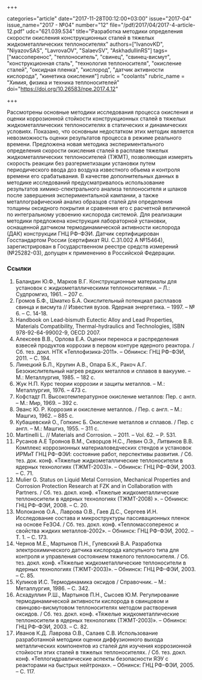 +++

categories="article"
date="2017-11-28T00:12:00+03:00"
issue="2017-04"
issue_name="2017 - №04"
number="12"
file="/pdf/2017/04/2017-4-article-12.pdf"
udc="621.039.534"
title="Разработка методики определения скорости окисления конструкционных сталей в тяжелых жидкометаллических теплоносителях"
authors=["IvanovKD", "NiyazovSAS", "LavrovaOV", "SalaevSV", "AskhadullinRS"]
tags=["массоперенос", "теплоноситель", "свинец", "свинец-висмут", "конструкционная сталь", "технология теплоносителя", "окисление сталей", "оксидная пленка", "кислород", "датчик активности кислорода", "кинетика окисления"]
rubric = "coolants"
rubric_name = "Химия, физика и техника теплоносителей"
doi="https://doi.org/10.26583/npe.2017.4.12"

+++

Рассмотрены основные методики исследования процесса окисления и оценки коррозионной стойкости конструкционных сталей в тяжелых жидкометаллических теплоносителях в статических и динамических условиях. Показано, что основным недостатком этих методик является невозможность оценки результатов процесса в режиме реального времени. Предложена новая методика экспериментального определения скорости окисления сталей в расплаве тяжелых жидкометаллических теплоносителей (ТЖМТ), позволяющая измерять скорость реакции без разгерметизации установки путем периодического ввода доз воздуха известного объема и контроля времени его срабатывания. В качестве дополнительных данных в методике исследований предусматривалось использование результатов химико-спектрального анализа теплоносителя и шлаков после завершения экспериментальной кампании, а также металлографический анализ образцов сталей для определения толщины оксидного покрытия и сравнения его с расчетной величиной по интегральному усвоению кислорода системой. Для реализации методики предложена конструкция лабораторной установки, оснащенной датчиком термодинамической активности кислорода (ДАК) конструкции ГНЦ РФ-ФЭИ. Датчик сертифицирован Госстандартом России (сертификат RU. С.31.002 А №15464), зарегистрирован в Государственном реестре средств измерений (№25282-03), допущен к применению в Российской Федерации.

### Ссылки

1. Баландин Ю.Ф., Марков В.Г. Конструкционные материалы для установок с жидкометаллическими теплоносителями. – Л.: Судпромгиз, 1961. – 207 с.
2. Громов Б.Ф., Шматко Б.А. Окислительный потенциал расплавов свинца и висмута // Известия вузов. Ядерная энергетика. – 1997. – № 6. – С. 14-18.
3. Handbook on Lead-bismuth Eutectic Alloy and Lead Properties, Materials Compatibility, Thermal-hydraulics and Technologies, ISBN 978-92-64-99002-9, OECD 2007.
4. Алексеев В.В., Орлова Е.А. Оценки переноса и распределения взвесей продуктов коррозии в первом контуре ядерного реактора. / Сб. тез. докл. НТК «Теплофизика-2011». – Обнинск: ГНЦ РФ-ФЭИ, 2011. – С. 194.
5. Линецкий Б.Л., Крупин А.В., Опара Б.К., Ракоч А.Г. Безокислительный нагрев редких металлов и сплавов в вакууме. – М.: Металлургия, 1985. – 182 с.
6. Жук Н.П. Курс теории коррозии и защиты металлов. – М.: Металлургия, 1976. – 473 с.
7. Кофстадт П. Высокотемпературное окисление металлов: Пер. с англ. – М.: Мир, 1969. – 392 с.
8. Эванс Ю. Р. Коррозия и окисление металлов. / Пер. с англ. – М.: Машгиз, 1962. – 885 с.
9. Кубашевский О., Гопкинс Б. Окисление металлов и сплавов. / Пер. с англ. – М.: Машгиз, 1955. – 311 с.
10. Martinelli L. // Materials and Corrosion. – 2011. – Vol. 62. – P. 531.
11. Русанов А.Е Троянов В.М., Скворцов Н.С., Левин О.Э., Литвинов В.В. Комплекс коррозионных материаловедческих стендов и установок ИРМиТ ГНЦ РФ-ФЭИ: состояние работ, перспективы развития. / Сб. тез. док. конф. «Тяжелые жидкометаллические теплоносители в ядерных технологиях (ТЖМТ-2003)». – Обнинск: ГНЦ РФ-ФЭИ, 2003. – С. 71.
12. Mulier G. Status on Liquid Metal Corrosion, Mechanical Properties and Corrosion Protection Research at FZK and in Collaboration with Partners. / Сб. тез. докл. конф. «Тяжелые жидкометаллические теплоносители в ядерных технологиях (ТЖМТ-2008) ». – Обнинск: ГНЦ РФ-ФЭИ, 2008. – С. 20.
13. Молоканов О.А., Лаврова О.В., Гаев Д.С., Сергеев И.Н. Исследование состава и микроструктуры пассивационных пленок на основе Fe3O4. / Сб. тез. докл. конф. «Тепломассоперенос и свойства жидких металлов-2002». – Обнинск: ГНЦ РФ-ФЭИ, 2002. – Т. 1. – С. 173.
14. Чернов М.Е., Мартынов П.Н., Гулевский В.А. Разработка электрохимического датчика кислорода капсульного типа для контроля и управления состоянием тяжелого теплоносителя. / Сб. тез. докл. конф. «Тяжелые жидкометаллические теплоносители в ядерных технологиях (ТЖМТ-2003)». – Обнинск: ГНЦ РФ-ФЭИ, 2003. – С. 85.
15. Куликов И.С. Термодинамика оксидов / Справочник. – М.: Металлургия, 1986. – С. 342.
16. Асхадуллин Р.Ш., Мартынов П.Н., Сысоев Ю.М. Регулирование термодинамической активности кислорода в свинцовом и свинцово-висмутовом теплоносителях методом растворения оксидов. / Сб. тез. докл. конф. «Тяжелые жидкометаллические теплоносители в ядерных технологиях (ТЖМТ-2003)». – Обнинск: ГНЦ РФ-ФЭИ, 2003. – С. 82.
17. Иванов К.Д. Лаврова О.В., Салаев С.В. Использование разработанной методики оценки диффузионного выхода металлических компонентов из сталей для изучения коррозионной стойкости этих сталей в тяжелых теплоносителях. / Сб. тез. докл. конф. «Теплогидравлические аспекты безопасности ЯЭУ с реакторами на быстрых нейтронах». – Обнинск: ГНЦ РФ-ФЭИ, 2005. – С. 117.
